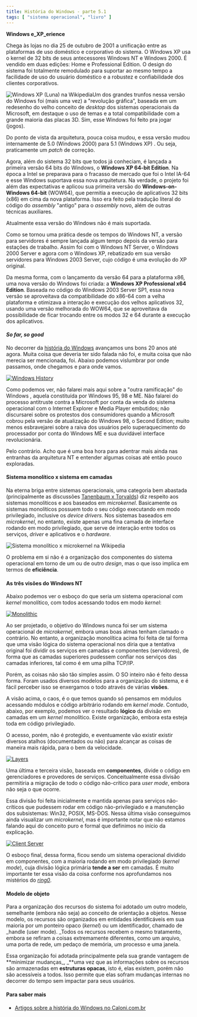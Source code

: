 ```yaml
---
title: História do Windows - parte 5.1
tags: [ "sistema operacional", "livro" ]
---
```


**Windows e_XP_erience**

Chega às lojas no dia 25 de outubro de 2001 a unificação entre as plataformas de uso doméstico e corporativo do sistema. O Windows XP usa o kernel de 32 bits de seus antecessores Windows NT e Windows 2000. É vendido em duas edições: Home e Professional Edition. O design do sistema foi totalmente remodulado para suportar ao mesmo tempo a facilidade de uso do usuário doméstico e a robustez e confiabilidade dos clientes corporativos.



![Windows XP (Luna) na Wikipedia](http://upload.wikimedia.org/wikipedia/en/6/64/Windows_XP_Luna.png)Um dos grandes trunfos nessa versão do Windows foi (mais uma vez) a "revolução gráfica", baseada em um redesenho do velho conceito de _desktop_ dos sistemas operacionais da Microsoft, em destaque o uso de temas e a total compatibilidade com a grande maioria das placas 3D. Sim, esse Windows foi feito pra jogar (jogos).

Do ponto de vista da arquitetura, pouca coisa mudou, e essa versão mudou internamente de 5.0 (Windows 2000) para 5.1 (Windows XP) . Ou seja, praticamente um _patch_ de correção.

Agora, além do sistema 32 bits que todos já conheciam, é lançada a primeira versão 64 bits do Windows, o **Windows XP 64-bit Edition**. Na época a Intel se preparava para o fracasso de mercado que foi o Intel IA-64 e esse Windows suportava essa nova arquitetura. Na verdade, o projeto foi além das expectativas e aplicou sua primeira versão do **Windows-on-Windows 64-bit** (WOW64), que permitia a execução de aplicativos 32 bits (x86) em cima da nova plataforma. Isso era feito pela tradução literal do código do _assembly_ "antigo" para o _assembly_ novo, além de outras técnicas auxiliares.

Atualmente essa versão do Windows não é mais suportada.

Como se tornou uma prática desde os tempos do Windows NT, a versão para servidores é sempre lançada algum tempo depois da versão para estações de trabalho. Assim foi com o Windows NT Server, o Windows 2000 Server e agora com o Windows XP, rebatizado em sua versão servidores para Windows 2003 Server, cujo código é uma evolução do XP original.

Da mesma forma, com o lançamento da versão 64 para a plataforma x86, uma nova versão do Windows foi criada: a **Windows XP Professional x64 Edition**. Baseada no código do Windows 2003 Server SP1, essa nova versão se aproveitava da compatibilidade do x86-64 com a velha plataforma e otimizava a interação e execução dos velhos aplicativos 32, usando uma versão melhorada do WOW64, que se aproveitava da possibilidade de ficar trocando entre os modos 32 e 64 durante a execução dos aplicativos.


#### _So far, so good_


No decorrer da [história do Windows](http://www.caloni.com.br/blog/search/historia%20do%20windows%20-%20parte) avançamos uns bons 20 anos até agora. Muita coisa que deveria ter sido falada não foi, e muita coisa que não merecia ser mencionada, foi. Abaixo podemos vislumbrar por onde passamos, onde chegamos e para onde vamos.

[![Windows History](/images/windows-history2.gif)](/images/windows-history2.gif)

Como podemos ver, não falarei mais aqui sobre a "outra ramificação" do Windows , aquela constituída por Windows 95, 98 e ME. Não falarei do processo antitruste contra a Microsoft por conta da venda do sistema operacional com o Internet Explorer e Media Player embutidos; não discursarei sobre os protestos dos consumidores quando a Microsoft cobrou pela versão de atualização do Windows 98, o Second Edition; muito menos esbravejarei sobre a raiva dos usuários pelo superaquecimento do processador por conta do Windows ME e sua duvidável interface revolucionária.

Pelo contrário. Acho que é uma boa hora para adentrar mais ainda nas entranhas da arquitetura NT e entender algumas coisas até então pouco exploradas.


#### Sistema monolítico x sistema em camadas


Na eterna briga entre sistemas operacionais, uma categoria bem abastada (principalmente as discussões [Tanenbaum x Torvalds](http://www.oreilly.com/catalog/opensources/book/appa.html)) diz respeito aos sistemas monolíticos e aos baseados em _microkernel_. Basicamente os sistemas monolíticos possuem todo o seu código executando em modo privilegiado, inclusive os _device drivers_. Nos sistemas baseados em _microkernel_, no entanto, existe apenas uma fina camada de interface rodando em modo privilegiado, que serve de interação entre todos os serviços, _driver_ e aplicativos e o _hardware_.

![Sistema monolítico x microkernel na Wikipedia](http://upload.wikimedia.org/wikipedia/en/e/eb/OS-structure.png)

O problema em si não é a organização dos componentes do sistema operacional em torno de um ou de outro _design_, mas o que isso implica em termos de **eficiência**.


#### As três visões do Windows NT


Abaixo podemos ver o esboço do que seria um sistema operacional com _kernel_ monolítico, com todos acessando todos em modo _kernel_:

[![Monolithic](/images/monolithic.gif)](/images/monolithic.gif)

Ao ser projetado, o objetivo do Windows nunca foi ser um sistema operacional de _microkernel_, embora umas boas almas tenham clamado o contrário. No entanto, a organização monolítica acima foi feita de tal forma que uma visão lógica do sistema operacional nos diria que a tentativa original foi dividir os serviços em camadas e componentes (servidores), de forma que as camadas superiores pudessem confiar nos serviços das camadas inferiores, tal como é em uma pilha TCP/IP.

Porém, as coisas não são tão simples assim. O SO inteiro não é feito dessa forma. Foram usados diversos modelos para a organização do sistema, e é fácil perceber isso se enxergamos o todo através de várias **visões**.

A visão acima, o caos, é o que temos quando só pensamos em módulos acessando módulos e código arbitrário rodando em _kernel mode_. Contudo, abaixo, por exemplo, podemos ver o resultado **lógico** da divisão em camadas em um _kernel_ monolítico. Existe organização, embora esta esteja toda em código privilegiado.

O acesso, porém, não é protegido, e eventuamente vão existir existir diversos atalhos (documentados ou não) para alcançar as coisas de maneira mais rápida, para o bem da velocidade.

[![Layers](/images/layers.gif)](/images/layers.gif)

Uma última e terceira visão, baseada em **componentes**, divide o código em gerenciadores e provedores de serviços. Conceitualmente  essa divisão permitiria a migração de todo o código não-crítico para _user mode_, embora não seja o que ocorre.

Essa divisão foi feita inicialmente e mantida apenas para serviços não-críticos que pudessem rodar em código não-privilegiado e a manutenção dos subsistemas: Win32, POSIX, MS-DOS. Nessa última visão conseguimos ainda visualizar um _microkernel_, mas é importante notar que não estamos falando aqui do conceito puro e formal que definimos no início da explicação.

[![Client Server](/images/client-server.gif)](/images/client-server.gif)

O esboço final, dessa forma, ficou sendo um sistema operacional dividido em componentes, com a maioria rodando em modo privilegiado (_kernel mode_), cuja divisão lógica primária **tende a ser** em camadas. É muito importante ter essa visão da coisa conforme nos aprofundamos nos mistérios do [_ring0_](http://en.wikipedia.org/wiki/Ring_%28computer_security%29).


#### Modelo de objeto


Para a organização dos recursos do sistema foi adotado um outro modelo, semelhante (embora não seja) ao conceito de orientação a objetos. Nesse modelo, os recursos são organizados em entidades identificáveis em sua maioria por um ponteiro opaco (_kernel_) ou um identificador, chamado de _handle (user mode). _Todos os recursos recebem o mesmo tratamento, embora se refiram a coisas extremamente diferentes, como um arquivo, uma porta de rede, um pedaço de memória, um processo e uma janela.

Essa organização foi adotada principalmente pela sua grande vantagem de **minimizar mudanças_, _**uma vez que as informações sobre os recursos são armazenadas em **estruturas opacas**, isto é, elas existem, porém não são acessíveis a todos. Isso permite que elas sofram mudanças internas no decorrer do tempo sem impactar para seus usuários.


#### Para saber mais





	
  * [Artigos sobre a história do Windows no Caloni.com.br](http://www.caloni.com.br/blog/search/historia%20do%20windows%20-%20parte)


